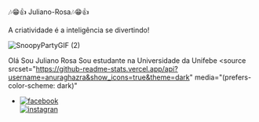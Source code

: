 🎶😁👍 Juliano-Rosa🎶😁👍


A criatividade é a inteligência se divertindo!

![SnoopyPartyGIF (2)](https://github.com/user-attachments/assets/fdb67dfa-d459-4686-a396-85f3075d7083)

Olá Sou Juliano Rosa
Sou estudante na Universidade da Unifebe
<picture>
  <source
    srcset="https://github-readme-stats.vercel.app/api?username=anuraghazra&show_icons=true&theme=dark"
    media="(prefers-color-scheme: dark)"

</body>
</html>
</header>
<nav class="=redes">
    <ul>
        <li>
            <a href="https://www.facebook.com/juliano.rosa.98434997" target="_blank">
               <img src="img/redes/facebook.png" alt="facebook">
            </a>
        </li>
    </li>
</a><a href="https://www.instagram.com/?hl=pt-br" target="_blank">
    <img src="img/redes/instagran.png" alt="instagran">


